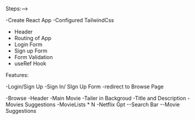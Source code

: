 
Steps:-->

-Create React App
-Configured TailwindCss
- Header
- Routing of App
- Login Form
- Sign up Form
- Form Validation
- useRef Hook





Features:






-Login/Sign Up
   -Sign In/ SIgn Up Form
   -redirect to Browse Page

-Browse
    -Header
    -Main Movie
        -Tailer in Backgroud
        -Title and Description
        -Movies Suggestions
            -MovieLists * N 
 -Netflix Gpt 
   --Search Bar
   --Movie Suggestions         